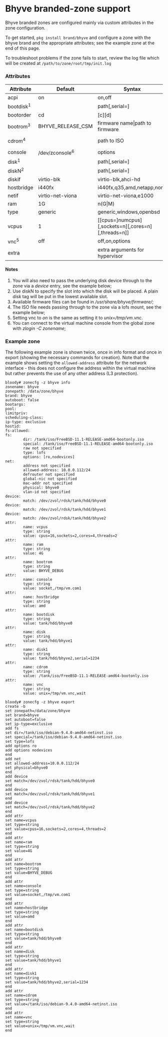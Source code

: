 
# Bhyve branded-zone support

Bhyve branded zones are configured mainly via custom attributes in the zone
configuration.

To get started, `pkg install brand/bhyve` and configure a zone with the
bhyve brand and the appropriate attributes; see the example zone at the end of
this page.

To troubleshoot problems if the zone fails to start, review the log file
which will be created at `/path/to/zone/root/tmp/init.log`

### Attributes

| Attribute	| Default		| Syntax		| Example
| ---		| ---			| ---			| ---
| acpi		| on			| on,off
| bootdisk<sup>1</sup>	| 			| path[,serial=<serno>] | tank/hdd/bhyve1
| bootorder	| cd			| \[c\]\[d\]
| bootrom<sup>3</sup>	| BHYVE_RELEASE_CSM	| firmware name\|path to firmware | BHYVE_DEBUG_CSM
| cdrom<sup>4</sup>		|			| path to ISO		  | /data/iso/FreeBSD-11.1-RELEASE-amd64-bootonly.iso
| console	| /dev/zconsole<sup>6</sup>	| options		| socket,/tmp/vm.com1,wait
| disk<sup>1</sup>		| 			| path[,serial=<serno>] | tank/hdd/bhyve2,serial=1234
| diskN<sup>2</sup>		| 			| path[,serial=<serno>] | tank/hdd/bhyve2,serial=1234
| diskif	| virtio-blk		| virtio-blk,ahci-hd
| hostbridge	| i440fx		| i440fx,q35,amd,netapp,none
| netif		| virtio-net-viona	| virtio-net-viona,e1000
| ram		| 1G			| n(G\|M)		| 8G
| type		| generic		| generic,windows,openbsd
| vcpus		| 1			| [[cpus=]numcpus][,sockets=n][,cores=n][,threads=n]] | cpus=16,sockets=2,cores=4,threads=2
| vnc<sup>5</sup>		| off			| off,on,options	| socket,/tmp/vm.vnc,w=1024,h=768,wait
| extra		|			| extra arguments for hypervisor |

#### Notes

<ol>
<li>You will also need to pass the underlying disk device through to the zone via a <i>device</i> entry, see the example below;</li>
<li>Use diskN to specify the slot into which the disk will be placed. A plain <i>disk</i> tag will be put in the lowest available slot.</li>
<li>Available firmware files can be found in <i>/usr/share/bhyve/firmware/</i>;</li>
<li>The ISO file needs passing through to the zone via a lofs mount, see the example below;</li>
<li>Setting vnc to <i>on</i> is the same as setting it to <i>unix=/tmp/vm.vnc</i>.</li>
<li>You can connect to the virtual machine console from the global zone with <i>zlogin -C zonename</i>;</li>
</ol>

### Example zone

The following example zone is shown twice, once in info format and once in
export (showing the necessary commands for creation). Note that the example
shows setting the `allowed-address` attribute for the network interface -
this does not configure the address within the virtual machine but rather
prevents the use of any other address (L3 protection).

```
bloody# zonecfg -z bhyve info
zonename: bhyve
zonepath: /data/zone/bhyve
brand: bhyve
autoboot: false
bootargs:
pool:
limitpriv:
scheduling-class:
ip-type: exclusive
hostid:
fs-allowed:
fs:
        dir: /tank/iso/FreeBSD-11.1-RELEASE-amd64-bootonly.iso
        special: /tank/iso/FreeBSD-11.1-RELEASE-amd64-bootonly.iso
        raw not specified
        type: lofs
        options: [ro,nodevices]
net:
        address not specified
        allowed-address: 10.0.0.112/24
        defrouter not specified
        global-nic not specified
        mac-addr not specified
        physical: bhyve0
        vlan-id not specified
device:
        match: /dev/zvol/rdsk/tank/hdd/bhyve0
device:
        match: /dev/zvol/rdsk/tank/hdd/bhyve1
device:
        match: /dev/zvol/rdsk/tank/hdd/bhyve2
attr:
        name: vcpus
        type: string
        value: cpus=16,sockets=2,cores=4,threads=2
attr:
        name: ram
        type: string
        value: 4G
attr:
        name: bootrom
        type: string
        value: BHYVE_DEBUG
attr:
        name: console
        type: string
        value: socket,/tmp/vm.com1
attr:
        name: hostbridge
        type: string
        value: amd
attr:
        name: bootdisk
        type: string
        value: tank/hdd/bhyve0
attr:
        name: disk
        type: string
        value: tank/hdd/bhyve1
attr:
        name: disk1
        type: string
        value: tank/hdd/bhyve2,serial=1234
attr:
        name: cdrom
        type: string
        value: /tank/iso/FreeBSD-11.1-RELEASE-amd64-bootonly.iso
attr:
        name: vnc
        type: string
        value: unix=/tmp/vm.vnc,wait
```

```
bloody# zonecfg -z bhyve export
create -b
set zonepath=/data/zone/bhyve
set brand=bhyve
set autoboot=false
set ip-type=exclusive
add fs
set dir=/tank/iso/debian-9.4.0-amd64-netinst.iso
set special=/tank/iso/debian-9.4.0-amd64-netinst.iso
set type=lofs
add options ro
add options nodevices
end
add net
set allowed-address=10.0.0.112/24
set physical=bhyve0
end
add device
set match=/dev/zvol/rdsk/tank/hdd/bhyve0
end
add device
set match=/dev/zvol/rdsk/tank/hdd/bhyve1
end
add device
set match=/dev/zvol/rdsk/tank/hdd/bhyve2
end
add attr
set name=vcpus
set type=string
set value=cpus=16,sockets=2,cores=4,threads=2
end
add attr
set name=ram
set type=string
set value=4G
end
add attr
set name=bootrom
set type=string
set value=BHYVE_DEBUG
end
add attr
set name=console
set type=string
set value=socket,/tmp/vm.com1
end
add attr
set name=hostbridge
set type=string
set value=amd
end
add attr
set name=bootdisk
set type=string
set value=tank/hdd/bhyve0
end
add attr
set name=disk
set type=string
set value=tank/hdd/bhyve1
end
add attr
set name=disk1
set type=string
set value=tank/hdd/bhyve2,serial=1234
end
add attr
set name=cdrom
set type=string
set value=/tank/iso/debian-9.4.0-amd64-netinst.iso
end
add attr
set name=vnc
set type=string
set value=unix=/tmp/vm.vnc,wait
end
```

